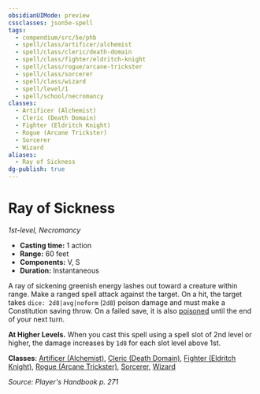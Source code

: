 ```yaml
---
obsidianUIMode: preview
cssclasses: json5e-spell
tags:
  - compendium/src/5e/phb
  - spell/class/artificer/alchemist
  - spell/class/cleric/death-domain
  - spell/class/fighter/eldritch-knight
  - spell/class/rogue/arcane-trickster
  - spell/class/sorcerer
  - spell/class/wizard
  - spell/level/1
  - spell/school/necromancy
classes:
  - Artificer (Alchemist)
  - Cleric (Death Domain)
  - Fighter (Eldritch Knight)
  - Rogue (Arcane Trickster)
  - Sorcerer
  - Wizard
aliases:
  - Ray of Sickness
dg-publish: true
---
```

# Ray of Sickness
*1st-level, Necromancy*  

- **Casting time:** 1 action
- **Range:** 60 feet
- **Components:** V, S
- **Duration:** Instantaneous

A ray of sickening greenish energy lashes out toward a creature within range. Make a ranged spell attack against the target. On a hit, the target takes `dice: 2d8|avg|noform` (`2d8`) poison damage and must make a Constitution saving throw. On a failed save, it is also [poisoned](/3-Mechanics/CLI/rules/conditions.md#poisoned) until the end of your next turn.

**At Higher Levels.** When you cast this spell using a spell slot of 2nd level or higher, the damage increases by `1d8` for each slot level above 1st.

**Classes**: [Artificer (Alchemist)](/Admin/CLI/classes/artificer-alchemist-tce.md), [Cleric (Death Domain)](/Admin/CLI/classes/cleric-death-domain.md), [Fighter (Eldritch Knight)](/Admin/CLI/classes/fighter-eldritch-knight.md), [Rogue (Arcane Trickster)](/Admin/CLI/classes/rogue-arcane-trickster.md), [Sorcerer](/Admin/CLI/classes/sorcerer.md), [Wizard](/Admin/CLI/classes/wizard.md)

*Source: Player's Handbook p. 271*